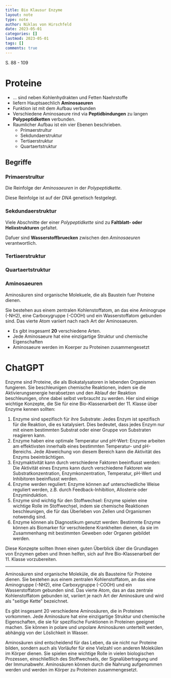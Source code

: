 ```yaml
---
title: Bio Klausur Enzyme
layout: note
type: note
author: Niklas von Hirschfeld
date: 2023-05-01
categories: []
lastmod: 2023-05-01
tags: []
comments: true
---
```


S. 88 - 109

# Proteine

- ... sind neben Kohlenhydrakten und Fetten Naehrstoffe
- liefern Hauptsaechlich **Aminosaeuren**
- Funktion ist mit dem Aufbau verbunden
- Verschiedene Aminosaeure rind via **Peptidbindungen** zu langen **Polypeptidketten** verbunden.
- Raumlicher Aufbau ist ein vier Ebenen beschrieben.
    - Primaerstrultur
    - Sekdundaerstruktur
    - Tertiaerstruktur
    - Quartaertstruktur

## Begriffe

### Primaerstrultur

Die Reinfolge der *Aminosaeuren* in der *Polypeptidkette*.

Diese Reinfolge ist auf der *DNA* genetisch festgelegt.

### Sekdundaerstruktur

Viele Abschnitte der einer *Polypeptidkette* sind zu
**Faltblatt- oder Helixstrukturen** gefaltet.

Dafuer sind **Wasserstoffbruecken** zwischen den *Aminosaeuren* verantwortlich.

### Tertiaerstruktur
### Quartaertstruktur

### Aminosaeuren

Aminosäuren sind organische Molekuele, die als Baustein
fuer Proteine dienen. 

Sie bestehen aus einem zentralen Kohlenstoffatom, an das eine
Aminogrupe (-NH2), eine Carboxygruppe (-COOH) und ein Wasserstoffatom gebunden sind.
Das vierte Atom variiert nach nach Art der Aminosaeuren.

- Es gibt insgesamt **20** verschiedene Arten.
- Jede Aminosaeure hat eine einzigartige Struktur und chemische Eigenschaften
- Aminosaeure werden im Koerper zu Proteinen zusammengesetzt


# ChatGPT

Enzyme sind Proteine, die als Biokatalysatoren in lebenden Organismen fungieren. Sie beschleunigen chemische Reaktionen, indem sie die Aktivierungsenergie herabsetzen und den Ablauf der Reaktion beschleunigen, ohne dabei selbst verbraucht zu werden. Hier sind einige wichtige Konzepte, die Sie für eine Bio-Klassenarbeit der 11. Klasse über Enzyme kennen sollten:

1.   Enzyme sind spezifisch für ihre Substrate: Jedes Enzym ist spezifisch für die Reaktion, die es katalysiert. Dies bedeutet, dass jedes Enzym nur mit einem bestimmten Substrat oder einer Gruppe von Substraten reagieren kann.
2.   Enzyme haben eine optimale Temperatur und pH-Wert: Enzyme arbeiten am effektivsten innerhalb eines bestimmten Temperatur- und pH-Bereichs. Jede Abweichung von diesem Bereich kann die Aktivität des Enzyms beeinträchtigen.
3.   Enzymaktivität kann durch verschiedene Faktoren beeinflusst werden: Die Aktivität eines Enzyms kann durch verschiedene Faktoren wie Substratkonzentration, Enzymkonzentration, Temperatur, pH-Wert und Inhibitoren beeinflusst werden.
4.   Enzyme werden reguliert: Enzyme können auf unterschiedliche Weise reguliert werden, z.B. durch Feedback-Inhibition, Allosterie oder Enzyminduktion.
5.   Enzyme sind wichtig für den Stoffwechsel: Enzyme spielen eine wichtige Rolle im Stoffwechsel, indem sie chemische Reaktionen beschleunigen, die für das Überleben von Zellen und Organismen notwendig sind.
6.   Enzyme können als Diagnostikum genutzt werden: Bestimmte Enzyme können als Biomarker für verschiedene Krankheiten dienen, da sie im Zusammenhang mit bestimmten Geweben oder Organen gebildet werden.

Diese Konzepte sollten Ihnen einen guten Überblick über die Grundlagen von Enzymen geben und Ihnen helfen, sich auf Ihre Bio-Klassenarbeit der 11. Klasse vorzubereiten.

--- 

Aminosäuren sind organische Moleküle, die als Bausteine für Proteine dienen. Sie bestehen aus einem zentralen Kohlenstoffatom, an das eine Aminogruppe (-NH2), eine Carboxygruppe (-COOH) und ein Wasserstoffatom gebunden sind. Das vierte Atom, das an das zentrale Kohlenstoffatom gebunden ist, variiert je nach Art der Aminosäure und wird als "seitige Kette" bezeichnet.

Es gibt insgesamt 20 verschiedene Aminosäuren, die in Proteinen vorkommen. Jede Aminosäure hat eine einzigartige Struktur und chemische Eigenschaften, die sie für spezifische Funktionen in Proteinen geeignet machen. Sie können in polare und unpolare Aminosäuren unterteilt werden, abhängig von der Löslichkeit in Wasser.

Aminosäuren sind entscheidend für das Leben, da sie nicht nur Proteine bilden, sondern auch als Vorläufer für eine Vielzahl von anderen Molekülen im Körper dienen. Sie spielen eine wichtige Rolle in vielen biologischen Prozessen, einschließlich des Stoffwechsels, der Signalübertragung und der Immunabwehr. Aminosäuren können durch die Nahrung aufgenommen werden und werden im Körper zu Proteinen zusammengesetzt.
